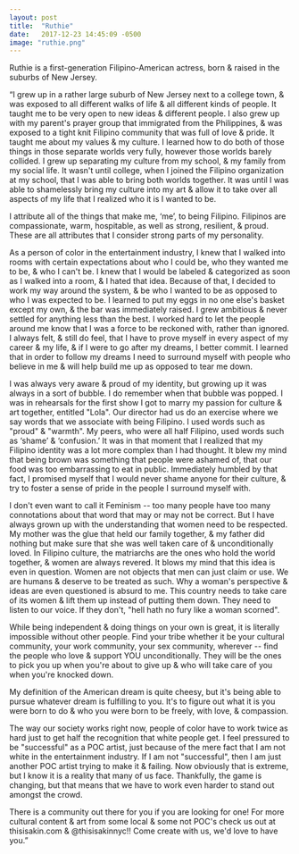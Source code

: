 ```yaml
---
layout: post
title:  "Ruthie"
date:   2017-12-23 14:45:09 -0500
image: "ruthie.png"
---
```


Ruthie is a first-generation Filipino-American actress, born & raised in the suburbs of New Jersey.

“I grew up in a rather large suburb of New Jersey next to a college town, & was exposed to all different walks of life & all different kinds of people. It taught me to be very open to new ideas & different people. I also grew up with my parent's prayer group that immigrated from the Philippines, & was exposed to a tight knit Filipino community that was full of love & pride. It taught me about my values & my culture. I learned how to do both of those things in those separate worlds very fully, however those worlds barely collided. I grew up separating my culture from my school, & my family from my social life. It wasn't until college, when I joined the Filipino organization at my school, that I was able to bring both worlds together. It was until I was able to shamelessly bring my culture into my art & allow it to take over all aspects of my life that I realized who it is I wanted to be.

I attribute all of the things that make me, ‘me’, to being Filipino. Filipinos are compassionate, warm, hospitable, as well as strong, resilient, & proud. These are all attributes that I consider strong parts of my personality.

As a person of color in the entertainment industry, I knew that I walked into rooms with certain expectations about who I could be, who they wanted me to be, & who I can't be. I knew that I would be labeled & categorized as soon as I walked into a room, & I hated that idea. Because of that, I decided to work my way around the system, & be who I wanted to be as opposed to who I was expected to be. I learned to put my eggs in no one else's basket except my own, & the bar was immediately raised. I grew ambitious & never settled for anything less than the best. I worked hard to let the people around me know that I was a force to be reckoned with, rather than ignored. I always felt, & still do feel, that I have to prove myself in every aspect of my career & my life, & if I were to go after my dreams, I better commit. I learned that in order to follow my dreams I need to surround myself with people who believe in me & will help build me up as opposed to tear me down.

I was always very aware & proud of my identity, but growing up it was always in a sort of bubble. I do remember when that bubble was popped. I was in rehearsals for the first show I got to marry my passion for culture & art together, entitled "Lola". Our director had us do an exercise where we say words that we associate with being Filipino. I used words such as "proud" & "warmth". My peers, who were all half Filipino, used words such as ‘shame’ & ‘confusion.’ It was in that moment that I realized that my Filipino identity was a lot more complex than I had thought. It blew my mind that being brown was something that people were ashamed of, that our food was too embarrassing to eat in public. Immediately humbled by that fact, I promised myself that I would never shame anyone for their culture, & try to foster a sense of pride in the people I surround myself with.

I don't even want to call it Feminism -- too many people have too many connotations about that word that may or may not be correct. But I have always grown up with the understanding that women need to be respected. My mother was the glue that held our family together, & my father did nothing but make sure that she was well taken care of & unconditionally loved. In Filipino culture, the matriarchs are the ones who hold the world together, & women are always revered. It blows my mind that this idea is even in question. Women are not objects that men can just claim or use. We are humans & deserve to be treated as such. Why a woman's perspective & ideas are even questioned is absurd to me. This country needs to take care of its women & lift them up instead of putting them down. They need to listen to our voice. If they don't, "hell hath no fury like a woman scorned".

While being independent & doing things on your own is great, it is literally impossible without other people. Find your tribe whether it be your cultural community, your work community, your sex community, wherever -- find the people who love & support YOU unconditionally. They will be the ones to pick you up when you're about to give up & who will take care of you when you're knocked down.

My definition of the American dream is quite cheesy, but it's being able to pursue whatever dream is fulfilling to you. It's to figure out what it is you were born to do & who you were born to be freely, with love, & compassion.

The way our society works right now, people of color have to work twice as hard just to get half the recognition that white people get. I feel pressured to be "successful" as a POC artist, just because of the mere fact that I am not white in the entertainment industry. If I am not "successful", then I am just another POC artist trying to make it & failing. Now obviously that is extreme, but I know it is a reality that many of us face. Thankfully, the game is changing, but that means that we have to work even harder to stand out amongst the crowd.

There is a community out there for you if you are looking for one! For more cultural content & art from some local & some not POC's check us out at thisisakin.com & @thisisakinnyc!! Come create with us, we'd love to have you.”
